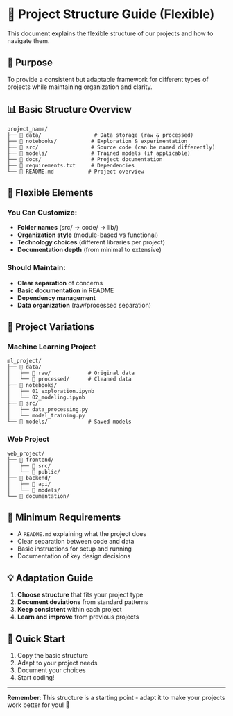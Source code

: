 # 📁 **Project Structure Guide (Flexible)**

This document explains the flexible structure of our projects and how to navigate them.

## 🎯 **Purpose**
To provide a consistent but adaptable framework for different types of projects while maintaining organization and clarity.

## 📊 **Basic Structure Overview**
```
project_name/
├── 📁 data/                 # Data storage (raw & processed)
├── 📁 notebooks/           # Exploration & experimentation
├── 📁 src/                 # Source code (can be named differently)
├── 📁 models/              # Trained models (if applicable)
├── 📁 docs/                # Project documentation
├── 📄 requirements.txt     # Dependencies
└── 📄 README.md           # Project overview
```

## 🔄 **Flexible Elements**

### You Can Customize:
- **Folder names** (src/ → code/ → lib/)
- **Organization style** (module-based vs functional)
- **Technology choices** (different libraries per project)
- **Documentation depth** (from minimal to extensive)

### Should Maintain:
- **Clear separation** of concerns
- **Basic documentation** in README
- **Dependency management**
- **Data organization** (raw/processed separation)

## 🚀 **Project Variations**

### Machine Learning Project
```
ml_project/
├── 📁 data/
│   ├── 📁 raw/            # Original data
│   └── 📁 processed/      # Cleaned data
├── 📁 notebooks/
│   ├── 01_exploration.ipynb
│   └── 02_modeling.ipynb
├── 📁 src/
│   ├── data_processing.py
│   └── model_training.py
└── 📁 models/             # Saved models
```

### Web Project
```
web_project/
├── 📁 frontend/
│   ├── 📁 src/
│   └── 📁 public/
├── 📁 backend/
│   ├── 📁 api/
│   └── 📁 models/
└── 📁 documentation/
```

## 📝 **Minimum Requirements**
- A `README.md` explaining what the project does
- Clear separation between code and data
- Basic instructions for setup and running
- Documentation of key design decisions

## 💡 **Adaptation Guide**
1. **Choose structure** that fits your project type
2. **Document deviations** from standard patterns
3. **Keep consistent** within each project
4. **Learn and improve** from previous projects

## 🔧 **Quick Start**
1. Copy the basic structure
2. Adapt to your project needs
3. Document your choices
4. Start coding!

---

**Remember**: This structure is a starting point - adapt it to make your projects work better for you! 🎯